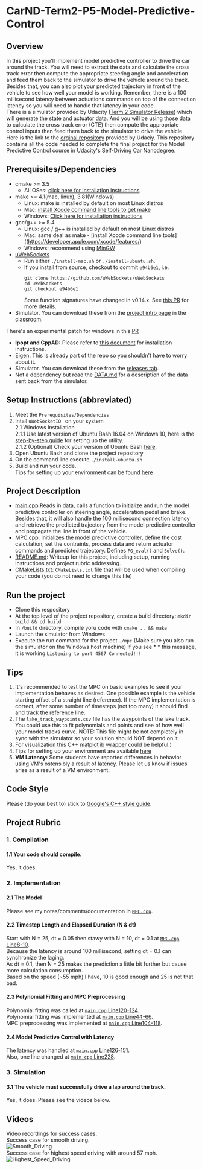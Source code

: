 # CarND-Term2-P5-Model-Predictive-Control  
## Overview  
In this project you'll implement model predictive controller to drive the car around the track. You will need to extract the data and calculate the cross track error then compute the appropriate steering angle and acceleration and feed them back to the simulator to drive the vehicle around the track. Besides that, you can also plot your predicted trajectory in front of the vehicle to see how well your model is working. Remember, there is a 100 millisecond latency between actuations commands on top of the connection latency so you will need to handle that latency in your code.  
There is a simulator provided by Udacity ([Term 2 Simulator Release](https://github.com/udacity/self-driving-car-sim/releases/)) which will generate the state and actuator data. And you will be using those data to calculate the cross track error (CTE) then compute the appropriate control inputs then feed them back to the simulator to drive the vehicle.   
Here is the link to the [orginal repository](https://github.com/udacity/CarND-MPC-Project) provided by Udaciy. This repository contains all the code needed to complete the final project for the Model Predictive Control course in Udacity's Self-Driving Car Nanodegree.

## Prerequisites/Dependencies  
* cmake >= 3.5
  * All OSes: [click here for installation instructions](https://cmake.org/install/)
* make >= 4.1(mac, linux), 3.81(Windows)
  * Linux: make is installed by default on most Linux distros
  * Mac: [install Xcode command line tools to get make](https://developer.apple.com/xcode/features/)
  * Windows: [Click here for installation instructions](http://gnuwin32.sourceforge.net/packages/make.htm)
* gcc/g++ >= 5.4
  * Linux: gcc / g++ is installed by default on most Linux distros
  * Mac: same deal as make - [install Xcode command line tools]((https://developer.apple.com/xcode/features/)
  * Windows: recommend using [MinGW](http://www.mingw.org/)
* [uWebSockets](https://github.com/uWebSockets/uWebSockets)
  * Run either `./install-mac.sh` or `./install-ubuntu.sh`.
  * If you install from source, checkout to commit `e94b6e1`, i.e.
    ```
    git clone https://github.com/uWebSockets/uWebSockets 
    cd uWebSockets
    git checkout e94b6e1
    ```
    Some function signatures have changed in v0.14.x. See [this PR](https://github.com/udacity/CarND-MPC-Project/pull/3) for more details.  
* Simulator. You can download these from the [project intro page](https://github.com/udacity/self-driving-car-sim/releases) in the classroom.  

There's an experimental patch for windows in this [PR](https://github.com/udacity/CarND-PID-Control-Project/pull/3)

* **Ipopt and CppAD:** Please refer to [this document](https://github.com/udacity/CarND-MPC-Project/blob/master/install_Ipopt_CppAD.md) for installation instructions.
* [Eigen](http://eigen.tuxfamily.org/index.php?title=Main_Page). This is already part of the repo so you shouldn't have to worry about it.
* Simulator. You can download these from the [releases tab](https://github.com/udacity/self-driving-car-sim/releases).
* Not a dependency but read the [DATA.md](./DATA.md) for a description of the data sent back from the simulator.
## Setup Instructions (abbreviated)  
1. Meet the `Prerequisites/Dependencies`  
2. Intall `uWebSocketIO ` on your system  
  2.1 Windows Installation  
  2.1.1 Use latest version of Ubuntu Bash 16.04 on Windows 10, here is the [step-by-step guide](https://www.howtogeek.com/249966/how-to-install-and-use-the-linux-bash-shell-on-windows-10/) for setting up the utility.  
  2.1.2 (Optional) Check your version of Ubuntu Bash [here](https://www.howtogeek.com/278152/how-to-update-the-windows-bash-shell/).  
3. Open Ubuntu Bash and clone the project repository  
4. On the command line execute `./install-ubuntu.sh`  
5. Build and run your code.  
Tips for setting up your environment can be found [here](https://classroom.udacity.com/nanodegrees/nd013/parts/40f38239-66b6-46ec-ae68-03afd8a601c8/modules/0949fca6-b379-42af-a919-ee50aa304e6a/lessons/f758c44c-5e40-4e01-93b5-1a82aa4e044f/concepts/23d376c7-0195-4276-bdf0-e02f1f3c665d)  
## Project Description  
- [main.cpp](./src/main.cpp):Reads in data, calls a function to initialize and run the model predictive controller on steering angle,  acceleration pedal and brake. Besides that, it will also handle the 100 millisecond connection latency and retrieve the predicted trajectory from the model predictive controller and propagate the line in front of the vehicle.  
- [MPC.cpp](./src/ukf.cpp): Initializes the model predictive controller, define the cost calculation, set the contraints, process data and return actuator commands and predicted trajectory. Defines `FG_eval()` and `Solve()`.  
- [README.md](./README.md): Writeup for this project, including setup, running instructions and project rubric addressing.  
- [CMakeLists.txt](./CMakeLists.txt): `CMakeLists.txt` file that will be used when compiling your code (you do not need to change this file)
## Run the project  
* Clone this respository
* At the top level of the project repository, create a build directory: `mkdir build && cd build`
* In `/build` directory, compile yoru code with `cmake .. && make`
* Launch the simulator from Windows
* Execute the run command for the project `./mpc` (Make sure you also run the simulator on the Windows host machine) If you see * * this message, it is working `Listening to port 4567 Connected!!!`

## Tips

1. It's recommended to test the MPC on basic examples to see if your implementation behaves as desired. One possible example
is the vehicle starting offset of a straight line (reference). If the MPC implementation is correct, after some number of timesteps
(not too many) it should find and track the reference line.
2. The `lake_track_waypoints.csv` file has the waypoints of the lake track. You could use this to fit polynomials and points and see of how well your model tracks curve. NOTE: This file might be not completely in sync with the simulator so your solution should NOT depend on it.
3. For visualization this C++ [matplotlib wrapper](https://github.com/lava/matplotlib-cpp) could be helpful.)
4.  Tips for setting up your environment are available [here](https://classroom.udacity.com/nanodegrees/nd013/parts/40f38239-66b6-46ec-ae68-03afd8a601c8/modules/0949fca6-b379-42af-a919-ee50aa304e6a/lessons/f758c44c-5e40-4e01-93b5-1a82aa4e044f/concepts/23d376c7-0195-4276-bdf0-e02f1f3c665d)
5. **VM Latency:** Some students have reported differences in behavior using VM's ostensibly a result of latency.  Please let us know if issues arise as a result of a VM environment.

## Code Style

Please (do your best to) stick to [Google's C++ style guide](https://google.github.io/styleguide/cppguide.html).

## Project Rubric  
### 1. Compilation  
#### 1.1 Your code should compile.  
Yes, it does.  
### 2. Implementation  
#### 2.1 The Model  
Please see my notes/comments/documentation in [`MPC.cpp`](./src/MPC.cpp).  
#### 2.2 Timestep Length and Elapsed Duration (N & dt)  
Start with N = 25, dt = 0.05 then stawy with N = 10, dt = 0.1 at [`MPC.cpp` Line8-10](./src/MPC.cpp#L8-L10).  
Because the latency is around 100 millisecond, setting dt = 0.1 can synchronize the laging.  
As dt = 0.1, then N = 25 makes the prediction a little bit further but cause more calculation consumption.  
Based on the speed (~55 mph) I have, 10 is good enough and 25 is not that bad.  
#### 2.3 Polynomial Fitting and MPC Preprocessing  
Polynomial fitting was called at [`main.cpp` Line120-124](./src/main.cpp#L120-L124).  
Polynomial fitting was implemented at [`main.cpp` Line44-66](./src/main.cpp#L44-L66).  
MPC preprocessing was implemented at [`main.cpp` Line104-118](./src/main.cpp#L104-L118).  
#### 2.4 Model Predictive Control with Latency  
The latency was handled at [`main.cpp` Line126-151](./src/main.cpp#L126-L151).  
Also, one line changed at [`main.cpp` Line228](./src/main.cpp#L228).  
### 3. Simulation  
#### 3.1 The vehicle must successfully drive a lap around the track.  
Yes, it does. Please see the videos below.  
## Videos
Video recordings for success cases.  
Success case for smooth driving.  
![Smooth_Driving](./videos/CarND-Term2-P5-Smooth-Driving_self_driving_car_nanodegree_program_6_27_2018_11_28_12_PM.gif)  
Success case for highest speed driving with around 57 mph.  
![Highest_Speed_Driving](./videos/CarND-Term2-P5-Highest-Speed_self_driving_car_nanodegree_program_6_27_2018_11_21_04_PM.gif)  
